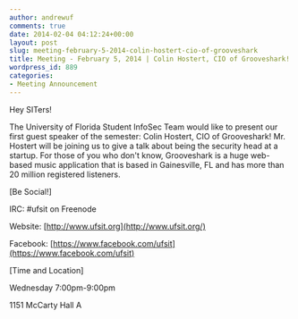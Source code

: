 ```yaml
---
author: andrewuf
comments: true
date: 2014-02-04 04:12:24+00:00
layout: post
slug: meeting-february-5-2014-colin-hostert-cio-of-grooveshark
title: Meeting - February 5, 2014 | Colin Hostert, CIO of Grooveshark!
wordpress_id: 889
categories:
- Meeting Announcement
---
```


Hey SITers!







The University of Florida Student InfoSec Team would like to present our first guest speaker of the semester: Colin Hostert, CIO of Grooveshark! Mr. Hostert will be joining us to give a talk about being the security head at a startup. For those of you who don't know, Grooveshark is a huge web-based music application that is based in Gainesville, FL and has more than 20 million registered listeners.










[Be Social!]




IRC: #ufsit on Freenode




Website: [http://www.ufsit.org](http://www.ufsit.org/)




Facebook: [https://www.facebook.com/ufsit](https://www.facebook.com/ufsit)







[Time and Location]




Wednesday 7:00pm-9:00pm




1151 McCarty Hall A




